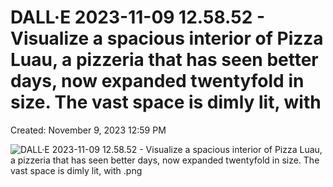 # DALL·E 2023-11-09 12.58.52 - Visualize a spacious interior of Pizza Luau, a pizzeria that has seen better days, now expanded twentyfold in size. The vast space is dimly lit, with

Created: November 9, 2023 12:59 PM

![DALL·E 2023-11-09 12.58.52 - Visualize a spacious interior of Pizza Luau, a pizzeria that has seen better days, now expanded twentyfold in size. The vast space is dimly lit, with .png](DALL%C2%B7E%202023-11-09%2012%2058%2052%20-%20Visualize%20a%20spacious%20%205e2b72b866b84da98cb3e3f3ebc673de/DALLE_2023-11-09_12.58.52_-_Visualize_a_spacious_interior_of_Pizza_Luau_a_pizzeria_that_has_seen_better_days_now_expanded_twentyfold_in_size._The_vast_space_is_dimly_lit_with_.png)